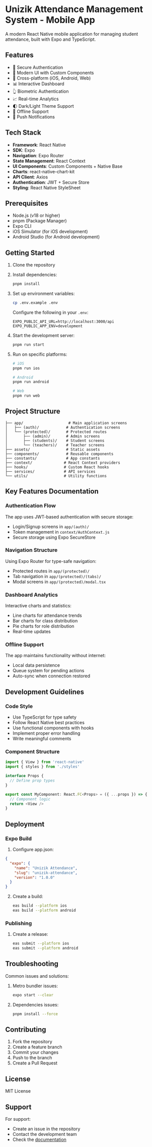 # Unizik Attendance Management System - Mobile App

A modern React Native mobile application for managing student attendance, built with Expo and TypeScript.

## Features

- 🔐 Secure Authentication
- 🎨 Modern UI with Custom Components
- 📱 Cross-platform (iOS, Android, Web)
- 📊 Interactive Dashboard
- 👆 Biometric Authentication
- 📈 Real-time Analytics
- 🌓 Dark/Light Theme Support
- 📡 Offline Support
- 🔔 Push Notifications

## Tech Stack

- **Framework**: React Native
- **SDK**: Expo
- **Navigation**: Expo Router
- **State Management**: React Context
- **UI Components**: Custom Components + Native Base
- **Charts**: react-native-chart-kit
- **API Client**: Axios
- **Authentication**: JWT + Secure Store
- **Styling**: React Native StyleSheet

## Prerequisites

- Node.js (v18 or higher)
- pnpm (Package Manager)
- Expo CLI
- iOS Simulator (for iOS development)
- Android Studio (for Android development)

## Getting Started

1. Clone the repository

2. Install dependencies:

   ```bash
   pnpm install
   ```

3. Set up environment variables:

   ```bash
   cp .env.example .env
   ```

   Configure the following in your `.env`:
   ```env
   EXPO_PUBLIC_API_URL=http://localhost:3000/api
   EXPO_PUBLIC_APP_ENV=development
   ```

4. Start the development server:

   ```bash
   pnpm run start
   ```

5. Run on specific platforms:

   ```bash
   # iOS
   pnpm run ios

   # Android
   pnpm run android

   # Web
   pnpm run web
   ```

## Project Structure

```text
├── app/                    # Main application screens
│   ├── (auth)/            # Authentication screens
│   └── (protected)/       # Protected routes
│       ├── (admin)/       # Admin screens
│       ├── (students)/    # Student screens
│       └── (teachers)/    # Teacher screens
├── assets/                # Static assets
├── components/            # Reusable components
├── constants/             # App constants
├── context/              # React Context providers
├── hooks/                # Custom React hooks
├── services/             # API services
└── utils/                # Utility functions
```

## Key Features Documentation

### Authentication Flow

The app uses JWT-based authentication with secure storage:
- Login/Signup screens in `app/(auth)/`
- Token management in `context/AuthContext.js`
- Secure storage using Expo SecureStore

### Navigation Structure

Using Expo Router for type-safe navigation:
- Protected routes in `app/(protected)/`
- Tab navigation in `app/(protected)/(tabs)/`
- Modal screens in `app/(protected)/modal.tsx`

### Dashboard Analytics

Interactive charts and statistics:
- Line charts for attendance trends
- Bar charts for class distribution
- Pie charts for role distribution
- Real-time updates

### Offline Support

The app maintains functionality without internet:
- Local data persistence
- Queue system for pending actions
- Auto-sync when connection restored

## Development Guidelines

### Code Style

- Use TypeScript for type safety
- Follow React Native best practices
- Use functional components with hooks
- Implement proper error handling
- Write meaningful comments

### Component Structure

```typescript
import { View } from 'react-native'
import { styles } from './styles'

interface Props {
  // Define prop types
}

export const MyComponent: React.FC<Props> = ({ ...props }) => {
  // Component logic
  return <View />
}
```

## Deployment

### Expo Build

1. Configure app.json:
```json
{
  "expo": {
    "name": "Unizik Attendance",
    "slug": "unizik-attendance",
    "version": "1.0.0"
  }
}
```

2. Create a build:

   ```bash
   eas build --platform ios
   eas build --platform android
   ```

### Publishing

1. Create a release:

   ```bash
   eas submit --platform ios
   eas submit --platform android
   ```

## Troubleshooting

Common issues and solutions:

1. Metro bundler issues:

   ```bash
   expo start --clear
   ```

2. Dependencies issues:

   ```bash
   pnpm install --force
   ```

## Contributing

1. Fork the repository
2. Create a feature branch
3. Commit your changes
4. Push to the branch
5. Create a Pull Request

## License

MIT License

## Support

For support:
- Create an issue in the repository
- Contact the development team
- Check the [documentation](./docs)
